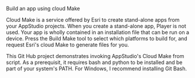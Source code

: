 Build an app using cloud Make

Cloud Make is a service offered by Esri to create stand-alone apps from your AppStudio projects. When you create a stand-alone app, Player is not used. Your app is wholly contained in an installation file that can be run on a device. Press the Build Make tool to select which platforms to build for, and request Esri's cloud Make to generate files for you.

This Git Hub project demonstrates invoking AppStudio's Cloud Make from script. As a prerequisit, it requires bash and python to be installed and be part of your system's PATH. For Windows, I recommend installing Git Bash.
